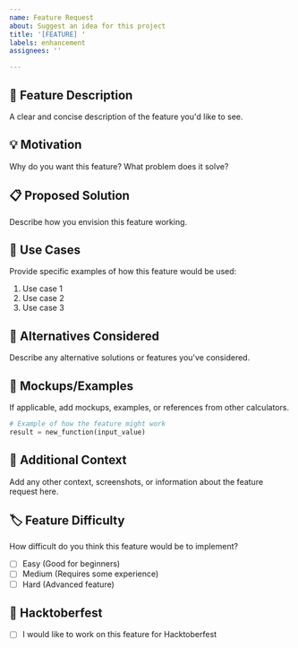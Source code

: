 ```yaml
---
name: Feature Request
about: Suggest an idea for this project
title: '[FEATURE] '
labels: enhancement
assignees: ''

---
```


## 🚀 Feature Description
A clear and concise description of the feature you'd like to see.

## 💡 Motivation
Why do you want this feature? What problem does it solve?

## 📋 Proposed Solution
Describe how you envision this feature working.

## 🎯 Use Cases
Provide specific examples of how this feature would be used:
1. Use case 1
2. Use case 2
3. Use case 3

## 🔄 Alternatives Considered
Describe any alternative solutions or features you've considered.

## 📸 Mockups/Examples
If applicable, add mockups, examples, or references from other calculators.

```python
# Example of how the feature might work
result = new_function(input_value)
```

## 📝 Additional Context
Add any other context, screenshots, or information about the feature request here.

## 🏷️ Feature Difficulty
How difficult do you think this feature would be to implement?
- [ ] Easy (Good for beginners)
- [ ] Medium (Requires some experience)
- [ ] Hard (Advanced feature)

## 🎃 Hacktoberfest
- [ ] I would like to work on this feature for Hacktoberfest
